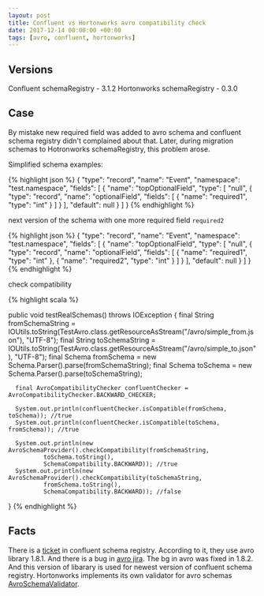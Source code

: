 ```yaml
---
layout: post
title: Confluent vs Hortonworks avro compatibility check
date: 2017-12-14 00:00:00 +00:00
tags: [avro, confluent, hortonworks]
---
```

## Versions
Confluent schemaRegistry - 3.1.2
Hortonworks schemaRegistry - 0.3.0

## Case
By mistake new required field was added to avro schema and confluent schema registry didn't complained about that. Later, during migration schemas to Hotronworks schemaRegistry, this problem arose.

Simplified schema examples:

{% highlight json %}
{
  "type": "record",
  "name": "Event",
  "namespace": "test.namespace",
  "fields": [
    {
      "name": "topOptionalField",
      "type": [
        "null",
        {
          "type": "record",
          "name": "optionalField",
          "fields": [
            {
              "name": "required1",
              "type": "int"
            }
          ]
        }
      ],
      "default": null
    }
  ]
}
{% endhighlight %}

next version of the schema with one more required field `required2`

{% highlight json %}
{
  "type": "record",
  "name": "Event",
  "namespace": "test.namespace",
  "fields": [
    {
      "name": "topOptionalField",
      "type": [
        "null",
        {
          "type": "record",
          "name": "optionalField",
          "fields": [
            {
              "name": "required1",
              "type": "int"
            },
            {
              "name": "required2",
              "type": "int"
            }
          ]
        }
      ],
      "default": null
    }
  ]
}
{% endhighlight %}

check compatibility

{% highlight scala %}

public void testRealSchemas() throws IOException {
      final String fromSchemaString = IOUtils.toString(TestAvro.class.getResourceAsStream("/avro/simple_from.json"), "UTF-8");
      final String toSchemaString = IOUtils.toString(TestAvro.class.getResourceAsStream("/avro/simple_to.json"), "UTF-8");
      final Schema fromSchema = new Schema.Parser().parse(fromSchemaString);
      final Schema toSchema = new Schema.Parser().parse(toSchemaString);

      final AvroCompatibilityChecker confluentChecker = AvroCompatibilityChecker.BACKWARD_CHECKER;

      System.out.println(confluentChecker.isCompatible(fromSchema, toSchema)); //true
      System.out.println(confluentChecker.isCompatible(toSchema, fromSchema)); //true

      System.out.println(new AvroSchemaProvider().checkCompatibility(fromSchemaString,
              toSchema.toString(),
              SchemaCompatibility.BACKWARD)); //true
      System.out.println(new AvroSchemaProvider().checkCompatibility(toSchemaString,
              fromSchema.toString(),
              SchemaCompatibility.BACKWARD)); //false
}
{% endhighlight %}

## Facts
There is a [ticket](https://github.com/confluentinc/schema-registry/issues/391) in confluent schema registry. According to it, they use avro library 1.8.1. And there is a bug in [avro jira](https://issues.apache.org/jira/browse/AVRO-1883). The bg in avro was fixed in 1.8.2. And this version of libarary is used for newest version of confluent schema registry.
Hortonworks implements its own validator for avro schemas [AvroSchemaValidator](https://github.com/hortonworks/registry/blob/master/schema-registry/common/src/main/java/com/hortonworks/registries/schemaregistry/avro/AvroSchemaValidator.java). 




